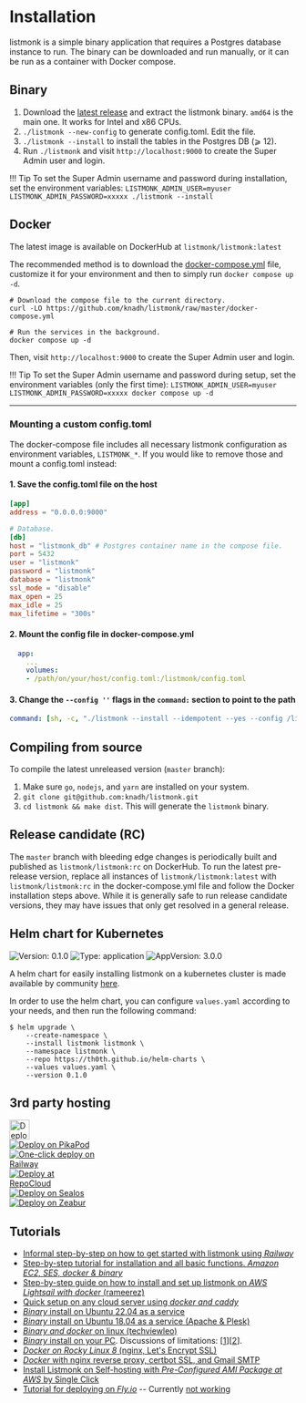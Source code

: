 # Installation

listmonk is a simple binary application that requires a Postgres database instance to run. The binary can be downloaded and run manually, or it can be run as a container with Docker compose.

## Binary
1. Download the [latest release](https://github.com/knadh/listmonk/releases) and extract the listmonk binary. `amd64` is the main one. It works for Intel and x86 CPUs.
1. `./listmonk --new-config` to generate config.toml. Edit the file.
1. `./listmonk --install` to install the tables in the Postgres DB (⩾ 12).
1. Run `./listmonk` and visit `http://localhost:9000` to create the Super Admin user and login.

!!! Tip
    To set the Super Admin username and password during installation, set the environment variables:
    `LISTMONK_ADMIN_USER=myuser LISTMONK_ADMIN_PASSWORD=xxxxx ./listmonk --install`


## Docker

The latest image is available on DockerHub at `listmonk/listmonk:latest`

The recommended method is to download the [docker-compose.yml](https://github.com/knadh/listmonk/blob/master/docker-compose.yml) file, customize it for your environment and then to simply run `docker compose up -d`.

```shell
# Download the compose file to the current directory.
curl -LO https://github.com/knadh/listmonk/raw/master/docker-compose.yml

# Run the services in the background.
docker compose up -d
```

Then, visit `http://localhost:9000` to create the Super Admin user and login.

!!! Tip
    To set the Super Admin username and password during setup, set the environment variables (only the first time):
    `LISTMONK_ADMIN_USER=myuser LISTMONK_ADMIN_PASSWORD=xxxxx docker compose up -d`


------------

### Mounting a custom config.toml
The docker-compose file includes all necessary listmonk configuration as environment variables, `LISTMONK_*`.
If you would like to remove those and mount a config.toml instead:

#### 1. Save the config.toml file on the host

```toml
[app]
address = "0.0.0.0:9000"

# Database.
[db]
host = "listmonk_db" # Postgres container name in the compose file.
port = 5432
user = "listmonk"
password = "listmonk"
database = "listmonk"
ssl_mode = "disable"
max_open = 25
max_idle = 25
max_lifetime = "300s"
```

#### 2. Mount the config file in docker-compose.yml

```yaml
  app:
    ...
    volumes:
    - /path/on/your/host/config.toml:/listmonk/config.toml
```

#### 3. Change the `--config ''` flags in the `command:` section to point to the path

```yaml
command: [sh, -c, "./listmonk --install --idempotent --yes --config /listmonk/config.toml && ./listmonk --upgrade --yes --config /listmonk/config.toml && ./listmonk --config /listmonk/config.toml"]
```


## Compiling from source

To compile the latest unreleased version (`master` branch):

1. Make sure `go`, `nodejs`, and `yarn` are installed on your system.
2. `git clone git@github.com:knadh/listmonk.git`
3. `cd listmonk && make dist`. This will generate the `listmonk` binary.

## Release candidate (RC)

The `master` branch with bleeding edge changes is periodically built and published as `listmonk/listmonk:rc` on DockerHub. To run the latest pre-release version, replace all instances of `listmonk/listmonk:latest` with `listmonk/listmonk:rc` in the docker-compose.yml file and follow the Docker installation steps above. While it is generally safe to run release candidate versions, they may have issues that only get resolved in a general release.

## Helm chart for Kubernetes

![Version: 0.1.0](https://img.shields.io/badge/Version-0.1.0-informational?style=flat-square) ![Type: application](https://img.shields.io/badge/Type-application-informational?style=flat-square) ![AppVersion: 3.0.0](https://img.shields.io/badge/AppVersion-3.0.0-informational?style=flat-square)

A helm chart for easily installing listmonk on a kubernetes cluster is made available by community [here](https://github.com/th0th/helm-charts/tree/main/charts/listmonk).

In order to use the helm chart, you can configure `values.yaml` according to your needs, and then run the following command:

```shell
$ helm upgrade \
    --create-namespace \
    --install listmonk listmonk \
    --namespace listmonk \
    --repo https://th0th.github.io/helm-charts \
    --values values.yaml \
    --version 0.1.0
```

## 3rd party hosting

<a href="https://dash.elest.io/deploy?soft=Listmonk&id=237"><img src="https://elest.io/images/logos/deploy-to-elestio-btn.png" alt="Deploy to Elestio" height="35" style="max-width: 150px;" /></a>
<br />
<a href="https://www.pikapods.com/pods?run=listmonk"><img src="https://www.pikapods.com/static/run-button.svg" alt="Deploy on PikaPod" style="max-width: 150px;" /></a>
<br />
<a href="https://railway.app/new/template/listmonk"><img src="https://railway.app/button.svg" alt="One-click deploy on Railway" style="max-width: 150px;" /></a>
<br />
<a href="https://repocloud.io/details/?app_id=217"><img src="https://d16t0pc4846x52.cloudfront.net/deploy.png" alt="Deploy at RepoCloud" style="max-width: 150px;"/></a>
<br />
<a href="https://cloud.sealos.io/?openapp=system-template%3FtemplateName%3Dlistmonk"><img src="https://cdn.jsdelivr.net/gh/labring-actions/templates@main/Deploy-on-Sealos.svg" alt="Deploy on Sealos" style="max-width: 150px;"/></a>
<br />
<a href="https://zeabur.com/templates/5EDMN6"><img src="https://zeabur.com/button.svg" alt="Deploy on Zeabur" style="max-width: 150px;"/></a>

## Tutorials

* [Informal step-by-step on how to get started with listmonk using *Railway*](https://github.com/knadh/listmonk/issues/120#issuecomment-1421838533)
* [Step-by-step tutorial for installation and all basic functions. *Amazon EC2, SES, docker & binary*](https://gist.github.com/MaximilianKohler/e5158fcfe6de80a9069926a67afcae11)
* [Step-by-step guide on how to install and set up listmonk on *AWS Lightsail with docker* (rameerez)](https://github.com/knadh/listmonk/issues/1208)
* [Quick setup on any cloud server using *docker and caddy*](https://github.com/samyogdhital/listmonk-caddy-reverse-proxy)
* [*Binary* install on Ubuntu 22.04 as a service](https://mumaritc.hashnode.dev/how-to-install-listmonk-using-binary-on-ubuntu-2204)
* [*Binary* install on Ubuntu 18.04 as a service (Apache & Plesk)](https://devgypsy.com/post/2020-08-18-installing-listmonk-newsletter-manager/)
* [*Binary and docker* on linux (techviewleo)](https://techviewleo.com/manage-mailing-list-and-newsletter-using-listmonk/)
* [*Binary* install on your PC](https://www.youtube.com/watch?v=fAOBqgR9Yfo). Discussions of limitations: [[1](https://github.com/knadh/listmonk/issues/862#issuecomment-1307328228)][[2](https://github.com/knadh/listmonk/issues/248#issuecomment-1320806990)].
* [*Docker on Rocky Linux 8* (nginx, Let's Encrypt SSL)](https://wiki.crowncloud.net/?How_to_Install_Listmonk_with_Docker_on_Rocky_Linux_8)
* [*Docker* with nginx reverse proxy, certbot SSL, and Gmail SMTP](https://www.maketecheasier.com/create-own-newsletter-with-listmonk/)
* [Install Listmonk on Self-hosting with *Pre-Configured AMI Package at AWS* by Single Click](https://meetrix.io/articles/how-to-install-llama-2-on-aws-with-pre-configured-ami-package/)
* [Tutorial for deploying on *Fly.io*](https://github.com/paulrudy/listmonk-on-fly) -- Currently [not working](https://github.com/knadh/listmonk/issues/984#issuecomment-1694545255)
